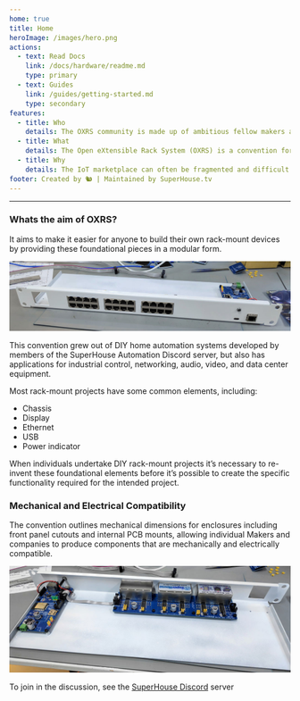 ```yaml
---
home: true
title: Home
heroImage: /images/hero.png
actions:
  - text: Read Docs
    link: /docs/hardware/readme.md
    type: primary
  - text: Guides
    link: /guides/getting-started.md
    type: secondary
features:
  - title: Who
    details: The OXRS community is made up of ambitious fellow makers and professionals brought together with a single vision to make home IoT control and automation accessible.
  - title: What
    details: The Open eXtensible Rack System (OXRS) is a convention for building rack-mount devices using standardised chassis designs and modules.
  - title: Why
    details: The IoT marketplace can often be fragmented and difficult to traverse. Devices created under OXRS convention by the community will be standardised to assist in compatibility.
footer: Created by 🐿 | Maintained by SuperHouse.tv
---
```

<hr>

### Whats the aim of OXRS?

It aims to make it easier for anyone to build their own rack-mount devices by providing these foundational pieces in a modular form.

![OXRS-prototype](/images/oxrs-prototype-1.jpg)


This convention grew out of DIY home automation systems developed by members of the SuperHouse Automation Discord server, but also has applications for industrial control, networking, audio, video, and data center equipment.

Most rack-mount projects have some common elements, including:

- Chassis
- Display
- Ethernet
- USB
- Power indicator

When individuals undertake DIY rack-mount projects it’s necessary to re-invent these foundational elements before it’s possible to create the specific functionality required for the intended project.

### Mechanical and Electrical Compatibility
The convention outlines mechanical dimensions for enclosures including front panel cutouts and internal PCB mounts, allowing individual Makers and companies to produce components that are mechanically and electrically compatible.

![OXRS-prototype](/images/oxrs-prototype-2.jpg)

To join in the discussion, see the [SuperHouse Discord](https://www.superhouse.tv/discord) server